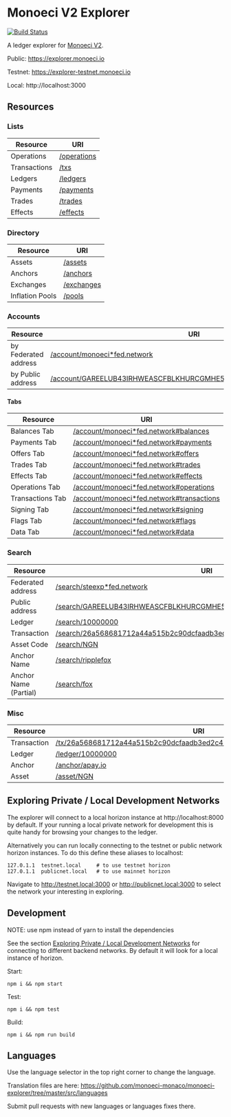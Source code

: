 # Monoeci V2 Explorer

[![Build Status](https://travis-ci.org/monoeci-monaco/monoeci-explorer.svg?branch=master)](https://travis-ci.org/monoeci-monaco/monoeci-explorer)

A ledger explorer for [Monoeci V2](https://www.monoeci.io).

Public: https://explorer.monoeci.io

Testnet: https://explorer-testnet.monoeci.io

Local: http://localhost:3000

## Resources

### Lists

| Resource     | URI                                          |
| ------------ | -------------------------------------------- |
| Operations   | [/operations](https://explorer.monoeci.io/operations) |
| Transactions | [/txs](https://explorer.monoeci.io/txs)               |
| Ledgers      | [/ledgers](https://explorer.monoeci.io/ledgers)       |
| Payments     | [/payments](https://explorer.monoeci.io/payments)     |
| Trades       | [/trades](https://explorer.monoeci.io/trades)         |
| Effects      | [/effects](https://explorer.monoeci.io/effects)       |

### Directory

| Resource        | URI                                        |
| --------------- | ------------------------------------------ |
| Assets          | [/assets](https://explorer.monoeci.io/assets)       |
| Anchors         | [/anchors](https://explorer.monoeci.io/anchors)     |
| Exchanges       | [/exchanges](https://explorer.monoeci.io/exchanges) |
| Inflation Pools | [/pools](https://explorer.monoeci.io/pools)         |

### Accounts

| Resource             | URI                                                                                                                                                      |
| -------------------- | -------------------------------------------------------------------------------------------------------------------------------------------------------- |
| by Federated address | [/account/monoeci\*fed.network](https://explorer.monoeci.io/account/monoeci*fed.network)                                                                          |
| by Public address    | [/account/GAREELUB43IRHWEASCFBLKHURCGMHE5IF6XSE7EXDLACYHGRHM43RFOX](https://explorer.monoeci.io/account/GAREELUB43IRHWEASCFBLKHURCGMHE5IF6XSE7EXDLACYHGRHM43RFOX) |

#### Tabs

| Resource         | URI                                                                                                       |
| ---------------- | --------------------------------------------------------------------------------------------------------- |
| Balances Tab     | [/account/monoeci\*fed.network#balances](https://explorer.monoeci.io/account/monoeci*fed.network#balances)         |
| Payments Tab     | [/account/monoeci\*fed.network#payments](https://explorer.monoeci.io/account/monoeci*fed.network#payments)         |
| Offers Tab       | [/account/monoeci\*fed.network#offers](https://explorer.monoeci.io/account/monoeci*fed.network#offers)             |
| Trades Tab       | [/account/monoeci\*fed.network#trades](https://explorer.monoeci.io/account/monoeci*fed.network#trades)             |
| Effects Tab      | [/account/monoeci\*fed.network#effects](https://explorer.monoeci.io/account/monoeci*fed.network#effects)           |
| Operations Tab   | [/account/monoeci\*fed.network#operations](https://explorer.monoeci.io/account/monoeci*fed.network#operations)     |
| Transactions Tab | [/account/monoeci\*fed.network#transactions](https://explorer.monoeci.io/account/monoeci*fed.network#transactions) |
| Signing Tab      | [/account/monoeci\*fed.network#signing](https://explorer.monoeci.io/account/monoeci*fed.network#signing)           |
| Flags Tab        | [/account/monoeci\*fed.network#flags](https://explorer.monoeci.io/account/monoeci*fed.network#flags)               |
| Data Tab         | [/account/monoeci\*fed.network#data](https://explorer.monoeci.io/account/monoeci*fed.network#data)                  |

### Search

| Resource              | URI                                                                                                                                                                    |
| --------------------- | ---------------------------------------------------------------------------------------------------------------------------------------------------------------------- |
| Federated address     | [/search/steexp\*fed.network](https://explorer.monoeci.io/search/steexp*fed.network)                                                                                            |
| Public address        | [/search/GAREELUB43IRHWEASCFBLKHURCGMHE5IF6XSE7EXDLACYHGRHM43RFOX](https://explorer.monoeci.io/search/GAREELUB43IRHWEASCFBLKHURCGMHE5IF6XSE7EXDLACYHGRHM43RFOX)                 |
| Ledger                | [/search/10000000](https://explorer.monoeci.io/search/10000000)                                                                                                                 |
| Transaction           | [/search/26a568681712a44a515b2c90dcfaadb3ed2c40dc60254638407937bee4767071](https://explorer.monoeci.io/search/26a568681712a44a515b2c90dcfaadb3ed2c40dc60254638407937bee4767071) |
| Asset Code            | [/search/NGN](https://explorer.monoeci.io/search/NGN)                                                                                                                           |
| Anchor Name           | [/search/ripplefox](https://explorer.monoeci.io/search/ripplefox)                                                                                                               |
| Anchor Name (Partial) | [/search/fox](https://explorer.monoeci.io/search/fox)                                                                                                                           |

### Misc

| Resource    | URI                                                                                                                                                            |
| ----------- | -------------------------------------------------------------------------------------------------------------------------------------------------------------- |
| Transaction | [/tx/26a568681712a44a515b2c90dcfaadb3ed2c40dc60254638407937bee4767071](https://explorer.monoeci.io/tx/26a568681712a44a515b2c90dcfaadb3ed2c40dc60254638407937bee4767071) |
| Ledger      | [/ledger/10000000](https://explorer.monoeci.io/ledger/10000000)                                                                                                         |
| Anchor      | [/anchor/apay.io](https://explorer.monoeci.io/anchor/apay.io)                                                                                                           |
| Asset       | [/asset/NGN](https://explorer.monoeci.io/asset/NGN)                                                                                                                     |

## Exploring Private / Local Development Networks<a name="private-networks"></a>

The explorer will connect to a local horizon instance at http://localhost:8000 by default. If your running a local private network for development this is quite handy for browsing your changes to the ledger.

Alternatively you can run locally connecting to the testnet or public network horizon instances. To do this define these aliases to localhost:

```
127.0.1.1  testnet.local     # to use testnet horizon
127.0.1.1  publicnet.local   # to use mainnet horizon
```

Navigate to http://testnet.local:3000 or http://publicnet.local:3000 to select the network your interesting in exploring.

## Development

NOTE: use npm instead of yarn to install the dependencies

See the section [Exploring Private / Local Development Networks](#private-networks) for connecting to different backend networks. By default it will look for a local instance of horizon.

Start:

```
npm i && npm start
```

Test:

```
npm i && npm test
```

Build:

```
npm i && npm run build
```

## Languages

Use the language selector in the top right corner to change the language.

Translation files are here:
https://github.com/monoeci-monaco/monoeci-explorer/tree/master/src/languages

Submit pull requests with new languages or languages fixes there.

